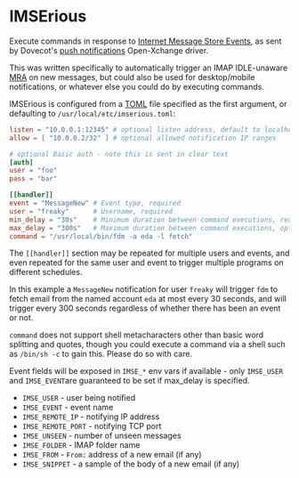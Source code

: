 # IMSErious

Execute commands in response to [Internet Message Store Events](rfc5423), as
sent by Dovecot's [push notifications](XO) Open-Xchange driver.

This was written specifically to automatically trigger an IMAP IDLE-unaware
[MRA] on new messages, but could also be used for desktop/mobile notifications,
or whatever else you could do by executing commands.

IMSErious is configured from a [TOML] file specified as the first argument,
or defaulting to `/usr/local/etc/imserious.toml`:

```toml
listen = "10.0.0.1:12345" # optional listen address, default to localhost:12525
allow = [ "10.0.0.2/32" ] # optional allowed notification IP ranges

# optional Basic auth - note this is sent in clear text
[auth]
user = "foo"
pass = "bar"

[[handler]]
event = "MessageNew" # Event type, required
user = "freaky"      # Username, required
min_delay = "30s"    # Minimum duration between command executions, required
max_delay = "300s"   # Maximum duration between command executions, optional
command = "/usr/local/bin/fdm -a eda -l fetch"
```

The `[[handler]]` section may be repeated for multiple users and events, and
even repeated for the same user and event to trigger multiple programs on different
schedules.

In this example a `MessageNew` notification for user `freaky` will trigger `fdm` to
fetch email from the named account `eda` at most every 30 seconds, and will trigger
every 300 seconds regardless of whether there has been an event or not.

`command` does not support shell metacharacters other than basic word splitting and
quotes, though you could execute a command via a shell such as `/bin/sh -c` to
gain this.  Please do so with care.

Event fields will be exposed in `IMSE_*` env vars if available - only `IMSE_USER`
and `IMSE_EVENT`are guaranteed to be set if max_delay is specified.

* `IMSE_USER` - user being notified
* `IMSE_EVENT` - event name
* `IMSE_REMOTE_IP` - notifying IP address
* `IMSE_REMOTE_PORT` - notifying TCP port
* `IMSE_UNSEEN` - number of unseen messages
* `IMSE_FOLDER` - IMAP folder name
* `IMSE_FROM` - `From:` address of a new email (if any)
* `IMSE_SNIPPET` - a sample of the body of a new email (if any)

[rfc5423]: https://www.rfc-editor.org/rfc/rfc5423.html
[OX]: https://doc.dovecot.org/configuration_manual/push_notification/
[MRA]: https://en.wikipedia.org/wiki/Mail_retrieval_agent
[TOML]: https://toml.io